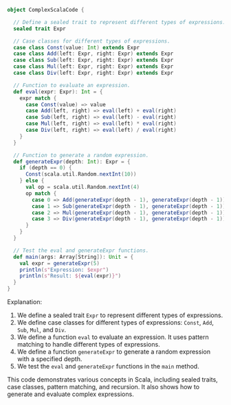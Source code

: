 ```scala
object ComplexScalaCode {

  // Define a sealed trait to represent different types of expressions.
  sealed trait Expr

  // Case classes for different types of expressions.
  case class Const(value: Int) extends Expr
  case class Add(left: Expr, right: Expr) extends Expr
  case class Sub(left: Expr, right: Expr) extends Expr
  case class Mul(left: Expr, right: Expr) extends Expr
  case class Div(left: Expr, right: Expr) extends Expr

  // Function to evaluate an expression.
  def eval(expr: Expr): Int = {
    expr match {
      case Const(value) => value
      case Add(left, right) => eval(left) + eval(right)
      case Sub(left, right) => eval(left) - eval(right)
      case Mul(left, right) => eval(left) * eval(right)
      case Div(left, right) => eval(left) / eval(right)
    }
  }

  // Function to generate a random expression.
  def generateExpr(depth: Int): Expr = {
    if (depth == 0) {
      Const(scala.util.Random.nextInt(10))
    } else {
      val op = scala.util.Random.nextInt(4)
      op match {
        case 0 => Add(generateExpr(depth - 1), generateExpr(depth - 1))
        case 1 => Sub(generateExpr(depth - 1), generateExpr(depth - 1))
        case 2 => Mul(generateExpr(depth - 1), generateExpr(depth - 1))
        case 3 => Div(generateExpr(depth - 1), generateExpr(depth - 1))
      }
    }
  }

  // Test the eval and generateExpr functions.
  def main(args: Array[String]): Unit = {
    val expr = generateExpr(5)
    println(s"Expression: $expr")
    println(s"Result: ${eval(expr)}")
  }
}
```

Explanation:

1. We define a sealed trait `Expr` to represent different types of expressions.
2. We define case classes for different types of expressions: `Const`, `Add`, `Sub`, `Mul`, and `Div`.
3. We define a function `eval` to evaluate an expression. It uses pattern matching to handle different types of expressions.
4. We define a function `generateExpr` to generate a random expression with a specified depth.
5. We test the `eval` and `generateExpr` functions in the `main` method.

This code demonstrates various concepts in Scala, including sealed traits, case classes, pattern matching, and recursion. It also shows how to generate and evaluate complex expressions.